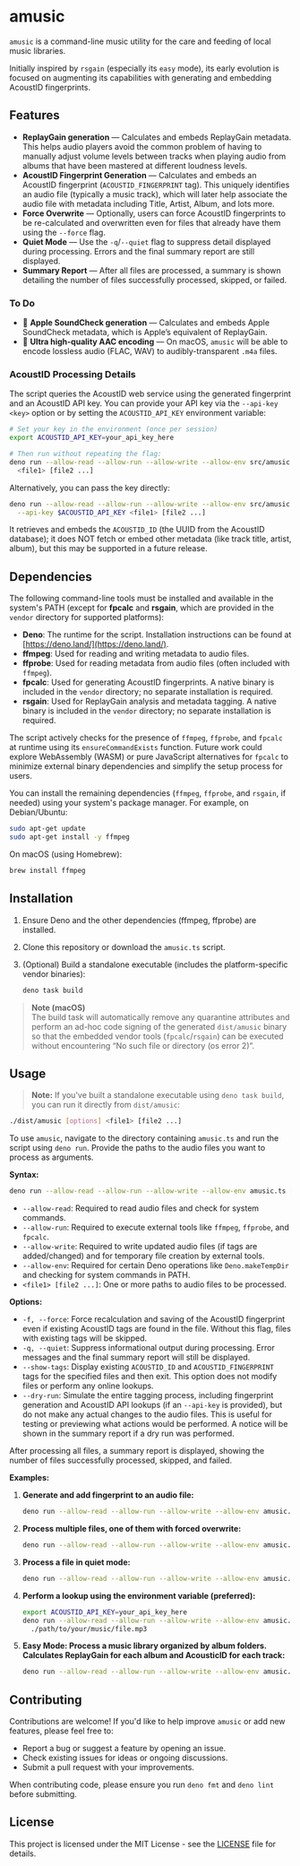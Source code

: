# amusic

`amusic` is a command-line music utility for the care and feeding of local music
libraries.

Initially inspired by `rsgain` (especially its `easy` mode), its early evolution
is focused on augmenting its capabilities with generating and embedding AcoustID
fingerprints.

## Features

- **ReplayGain generation** — Calculates and embeds ReplayGain metadata. This
  helps audio players avoid the common problem of having to manually adjust
  volume levels between tracks when playing audio from albums that have been
  mastered at different loudness levels.
- **AcoustID Fingerprint Generation** — Calculates and embeds an AcoustID
  fingerprint (`ACOUSTID_FINGERPRINT` tag). This uniquely identifies an audio
  file (typically a music track), which will later help associate the audio file
  with metadata including Title, Artist, Album, and lots more.
- **Force Overwrite** — Optionally, users can force AcoustID fingerprints to be
  re-calculated and overwritten even for files that already have them using the
  `--force` flag.
- **Quiet Mode** — Use the `-q`/`--quiet` flag to suppress detail displayed
  during processing. Errors and the final summary report are still displayed.
- **Summary Report** — After all files are processed, a summary is shown
  detailing the number of files successfully processed, skipped, or failed.

### To Do

- 🚧 **Apple SoundCheck generation** — Calculates and embeds Apple SoundCheck
  metadata, which is Apple’s equivalent of ReplayGain.
- 🚧 **Ultra high-quality AAC encoding** — On macOS, `amusic` will be able to
  encode lossless audio (FLAC, WAV) to audibly-transparent `.m4a` files.

### AcoustID Processing Details

The script queries the AcoustID web service using the generated fingerprint and
an AcoustID API key. You can provide your API key via the `--api-key <key>`
option or by setting the `ACOUSTID_API_KEY` environment variable:

```bash
# Set your key in the environment (once per session)
export ACOUSTID_API_KEY=your_api_key_here

# Then run without repeating the flag:
deno run --allow-read --allow-run --allow-write --allow-env src/amusic.ts \
  <file1> [file2 ...]
```

Alternatively, you can pass the key directly:

```bash
deno run --allow-read --allow-run --allow-write --allow-env src/amusic.ts \
  --api-key $ACOUSTID_API_KEY <file1> [file2 ...]
```

It retrieves and embeds the `ACOUSTID_ID` (the UUID from the AcoustID database);
it does NOT fetch or embed other metadata (like track title, artist, album), but
this may be supported in a future release.

## Dependencies

The following command-line tools must be installed and available in the system's
PATH (except for **fpcalc** and **rsgain**, which are provided in the `vendor`
directory for supported platforms):

- **Deno**: The runtime for the script. Installation instructions can be found
  at [https://deno.land/](https://deno.land/).
- **ffmpeg**: Used for reading and writing metadata to audio files.
- **ffprobe**: Used for reading metadata from audio files (often included with
  `ffmpeg`).
- **fpcalc**: Used for generating AcoustID fingerprints. A native binary is
  included in the `vendor` directory; no separate installation is required.
- **rsgain**: Used for ReplayGain analysis and metadata tagging. A native binary
  is included in the `vendor` directory; no separate installation is required.

The script actively checks for the presence of `ffmpeg`, `ffprobe`, and `fpcalc`
at runtime using its `ensureCommandExists` function. Future work could explore
WebAssembly (WASM) or pure JavaScript alternatives for `fpcalc` to minimize
external binary dependencies and simplify the setup process for users.

You can install the remaining dependencies (`ffmpeg`, `ffprobe`, and `rsgain`,
if needed) using your system's package manager. For example, on Debian/Ubuntu:

```bash
sudo apt-get update
sudo apt-get install -y ffmpeg
```

On macOS (using Homebrew):

```bash
brew install ffmpeg
```

## Installation

1. Ensure Deno and the other dependencies (ffmpeg, ffprobe) are installed.
2. Clone this repository or download the `amusic.ts` script.
3. (Optional) Build a standalone executable (includes the platform-specific
   vendor binaries):

   ```bash
   deno task build
   ```

> **Note (macOS)**\
> The build task will automatically remove any quarantine attributes and perform
> an ad-hoc code signing of the generated `dist/amusic` binary so that the
> embedded vendor tools (`fpcalc`/`rsgain`) can be executed without encountering
> “No such file or directory (os error 2)”.

## Usage

> **Note:** If you've built a standalone executable using `deno task build`, you
> can run it directly from `dist/amusic`:

```bash
./dist/amusic [options] <file1> [file2 ...]
```

To use `amusic`, navigate to the directory containing `amusic.ts` and run the
script using `deno run`. Provide the paths to the audio files you want to
process as arguments.

**Syntax:**

```bash
deno run --allow-read --allow-run --allow-write --allow-env amusic.ts [options] <file1> [file2 ...]
```

- `--allow-read`: Required to read audio files and check for system commands.
- `--allow-run`: Required to execute external tools like `ffmpeg`, `ffprobe`,
  and `fpcalc`.
- `--allow-write`: Required to write updated audio files (if tags are
  added/changed) and for temporary file creation by external tools.
- `--allow-env`: Required for certain Deno operations like `Deno.makeTempDir`
  and checking for system commands in PATH.
- `<file1> [file2 ...]`: One or more paths to audio files to be processed.

**Options:**

- `-f, --force`: Force recalculation and saving of the AcoustID fingerprint even
  if existing AcoustID tags are found in the file. Without this flag, files with
  existing tags will be skipped.
- `-q, --quiet`: Suppress informational output during processing. Error messages
  and the final summary report will still be displayed.
- `--show-tags`: Display existing `ACOUSTID_ID` and `ACOUSTID_FINGERPRINT` tags
  for the specified files and then exit. This option does not modify files or
  perform any online lookups.
- `--dry-run`: Simulate the entire tagging process, including fingerprint
  generation and AcoustID API lookups (if an `--api-key` is provided), but do
  not make any actual changes to the audio files. This is useful for testing or
  previewing what actions would be performed. A notice will be shown in the
  summary report if a dry run was performed.

After processing all files, a summary report is displayed, showing the number of
files successfully processed, skipped, and failed.

**Examples:**

1. **Generate and add fingerprint to an audio file:**

   ```bash
   deno run --allow-read --allow-run --allow-write --allow-env amusic.ts "./path/to/your/music file.mp3"
   ```

2. **Process multiple files, one of them with forced overwrite:**

   ```bash
   deno run --allow-read --allow-run --allow-write --allow-env amusic.ts --force "./path/to/your/music file.flac" "./another/audio.ogg"
   ```

3. **Process a file in quiet mode:**
   ```bash
   deno run --allow-read --allow-run --allow-write --allow-env amusic.ts --quiet "./path/to/quiet_process.mp3"
   ```

4. **Perform a lookup using the environment variable (preferred):**
   ```bash
   export ACOUSTID_API_KEY=your_api_key_here
   deno run --allow-read --allow-run --allow-write --allow-env amusic.ts \
     ./path/to/your/music/file.mp3
   ```

5. **Easy Mode: Process a music library organized by album folders. Calculates
   ReplayGain for each album and AcousticID for each track:**
   ```bash
   deno run --allow-read --allow-run --allow-write --allow-env amusic.ts easy /path/to/music/library --api-key $ACOUSTID_API_KEY
   ```

## Contributing

Contributions are welcome! If you'd like to help improve `amusic` or add new
features, please feel free to:

- Report a bug or suggest a feature by opening an issue.
- Check existing issues for ideas or ongoing discussions.
- Submit a pull request with your improvements.

When contributing code, please ensure you run `deno fmt` and `deno lint` before
submitting.

## License

This project is licensed under the MIT License - see the [LICENSE](LICENSE) file
for details.
